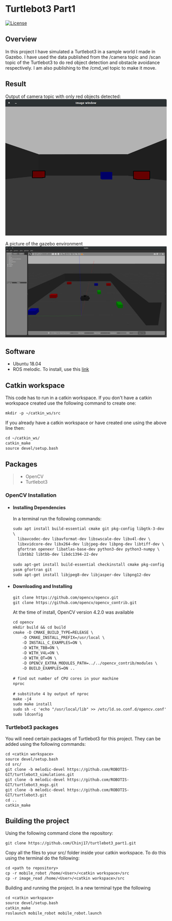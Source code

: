 # Turtlebot3 Part1
[![License](https://img.shields.io/badge/License-BSD%203--Clause-blue.svg)](https://opensource.org/licenses/BSD-3-Clause)

## Overview
In this project I have simulated a Turtlebot3 in a sample world I made in Gazebo. I have used the data published from the /camera topic and /scan topic of the Turtlebot3 to do red object detection and obstacle avoidance respectively. I am also publishing to the /cmd_vel topic to make it move.

## Result
Output of camera topic with only red objects detected:
![](images/Camera.png)

A picture of the gazebo environment
![](images/sample_world.png)

## Software
* Ubuntu 18.04
* ROS melodic. To install, use this [link](http://wiki.ros.org/melodic/Installation/Ubuntu)

## Catkin workspace
This code has to run in a catkin workspace. If you don't have a catkin workspace created use the following command to create one:
```
mkdir -p ~/catkin_ws/src
```
If you already have a catkin workspace or have created one using the above line then:
```
cd ~/catkin_ws/
catkin_make
source devel/setup.bash
```

## Packages
> * OpenCV
> * Turtlebot3

### OpenCV Installation
* #### Installing Dependencies
  In a terminal run the following commands:
  ```
  sudo apt install build-essential cmake git pkg-config libgtk-3-dev \
    libavcodec-dev libavformat-dev libswscale-dev libv4l-dev \
    libxvidcore-dev libx264-dev libjpeg-dev libpng-dev libtiff-dev \
    gfortran openexr libatlas-base-dev python3-dev python3-numpy \
    libtbb2 libtbb-dev libdc1394-22-dev

  sudo apt-get install build-essential checkinstall cmake pkg-config yasm gfortran git
  sudo apt-get install libjpeg8-dev libjasper-dev libpng12-dev
  ```
* #### Downloading and Installing
  ```
  git clone https://github.com/opencv/opencv.git
  git clone https://github.com/opencv/opencv_contrib.git
  ```
  At the time of install, OpenCV version 4.2.0 was available
  ```
  cd opencv
  mkdir build && cd build
  cmake -D CMAKE_BUILD_TYPE=RELEASE \
      -D CMAKE_INSTALL_PREFIX=/usr/local \
      -D INSTALL_C_EXAMPLES=ON \
      -D WITH_TBB=ON \
      -D WITH_V4L=ON \
      -D WITH_QT=ON \
      -D OPENCV_EXTRA_MODULES_PATH=../../opencv_contrib/modules \
      -D BUILD_EXAMPLES=ON ..

  # find out number of CPU cores in your machine
  nproc

  # substitute 4 by output of nproc
  make -j4
  sudo make install
  sudo sh -c 'echo "/usr/local/lib" >> /etc/ld.so.conf.d/opencv.conf'
  sudo ldconfig
  ```

### Turtlebot3 packages
You will need certain packages of Turtlebot3 for this project. They can be added using the following commands:
```
cd <catkin workspace>
source devel/setup.bash
cd src/
git clone -b melodic-devel https://github.com/ROBOTIS-GIT/turtlebot3_simulations.git
git clone -b melodic-devel https://github.com/ROBOTIS-GIT/turtlebot3_msgs.git
git clone -b melodic-devel https://github.com/ROBOTIS-GIT/turtlebot3.git
cd ..
catkin_make
```

## Building the project
Using the following command clone the repository:
```
git clone https://github.com/Chinj17/turtlebot3_part1.git
```
Copy all the files to your src/ folder inside your catkin workspace. To do this using the terminal do the following:
```
cd <path to repository>
cp -r mobile_robot /home/<User>/<catkin workspace>/src
cp -r image_read /home/<User>/<catkin workspace>/src
```
Building and running the project. In a new terminal type the following
```
cd <catkin workspace>
source devel/setup.bash
catkin_make
roslaunch mobile_robot mobile_robot.launch
```

